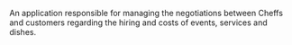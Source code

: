 An application responsible for managing the negotiations between Cheffs and customers regarding the hiring and costs of events, services and dishes.
